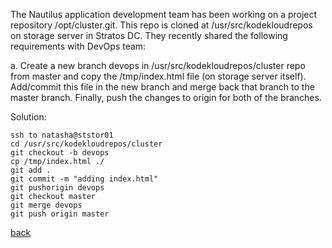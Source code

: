 The Nautilus application development team has been working on a project repository /opt/cluster.git. This repo is cloned at /usr/src/kodekloudrepos on storage server in Stratos DC. They recently shared the following requirements with DevOps team:

a. Create a new branch devops in /usr/src/kodekloudrepos/cluster repo from master and copy the /tmp/index.html file (on storage server itself). Add/commit this file in the new branch and merge back that branch to the master branch. Finally, push the changes to origin for both of the branches.

Solution:  
```
ssh to natasha@ststor01
cd /usr/src/kodekloudrepos/cluster 
git checkout -b devops
cp /tmp/index.html ./
git add .
git commit -m "adding index.html"
git pushorigin devops
git checkout master
git merge devops
git push origin master
```

[back](https://github.com/MederD/Kodekloud-Engineer-Tasks)
